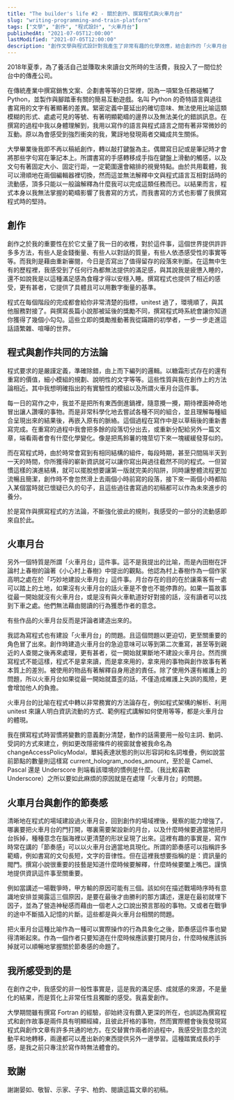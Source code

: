 ```yaml
---
title: "The builder's life #2 - 關於創作、撰寫程式與火車月台"
slug: "writing-programming-and-train-platform"
tags: ["文學", "創作", "程式設計", "火車月台"]
publishedAt: "2021-07-05T12:00:00"
lastModified: "2021-07-05T12:00:00"
description: "創作文學與程式設計對我產生了非常有趣的化學效應，結合創作的「火車月台」的概念，這篇文章嘗試指出我們可以從這兩者的互動中學到什麼。"
---
```


2018年夏季，為了養活自己並賺取未來讀台文所時的生活費，我投入了一間位於台中的傳產公司。

在傳統產業中撰寫銷售文案、企劃書等等的日常裡，因為一項緊急任務碰觸了 Python，並製作與腳踏車有關的簡易互動遊戲。名叫 Python 的奇特語言與過往書寫用的文字有著顯著的差異。緊密定義中蔓延出的確切意味、無法使用比喻這類模糊的形式、處處可見的等號、有著明顯範疇的邊界以及無法美化的錯誤訊息。在撰寫的過程中我以身體理解到，我用以寫作的語言與程式語言之間有著非常微妙的互動。原以為會感受到強烈衝突的我，驚訝地發現兩者交織成共生關係。

大學畢業後我即不再以稿紙創作，轉以敲打鍵盤為主。偶爾寫日記或是筆記時才會將那些字句寫在筆記本上。所謂書寫的手感轉移成手指在鍵盤上滑動的觸感，以及文句有著固定大小、固定行距，一定範圍還會縮排的視覺特點。由於共用載體，我可以滑順地在兩個編輯器裡切換，然而這並無法解釋中文與程式語言互相對話時的流動感，頂多只能以一般論解釋為什麼我可以完成這類任務而已。以結果而言，程式本身以我無法掌握的範疇影響了我書寫的方式，而我書寫的方式也影響了我撰寫程式時的堅持。

## 創作

創作之於我的重要性在於它丈量了我一日的收穫，對於這件事，這個世界提供許許多多方法，有些人是金錢衡量、有些人以對話的質量，有些人依憑感受性的事實等等。而我則是藉由重新審閱，今日是否寫出了值得留存的段落來判斷。在這無中生有的歷程裡，我感受到了任何行為都無法提供的滿足感，與其說我是疲憊入睡的，還不如說我是以這種滿足感為食糧才得以安穩入睡。撰寫程式也提供了相近的感受，更有甚者，它提供了具體且可以用數字衡量的基準。

程式在每個階段的完成都會給你非常清楚的指標，unitest 過了，環境順了，與其他服務對接了。與撰寫長篇小說那被延後的獎勵不同，撰寫程式時系統會讓你知道你獲得了幾個小勾勾。這些立即的獎勵推動著我從蹣跚的初學者，一步一步走進這話語繁雜、喧嘩的世界。

## 程式與創作共同的方法論

程式要求的是嚴謹定義，準確除錯，由上而下編列的邏輯。以糖霜形式存在的還有重寫的價值，細小模組的規劃、說明性的文字等等。這些性質與我在創作上的方法論相近。其中我想明確指出的有實驗性的模組以及所謂火車月台這件事。

每一日的寫作之中，我並不是把所有東西倒進鍋裡，隨意攪一攪，期待裡面神奇地冒出讓人讚嘆的事物。而是非常科學化地去嘗試各種不同的組合，並且理解每種組合呈現出來的結果後，再嵌入原有的脈絡。這個過程在寫作中是以草稿後的重新書寫完成。在重寫的過程中我會把多餘的段落切分出去，或重新分配給另外一篇文章，端看兩者會有什麼化學變化。像是把馬鈴薯的塊莖切下來一塊緩緩發芽似的。

而在寫程式時，由於時常會寫到有相同結構的組件，每段時期，甚至只間隔半天到一天的時間，你所獲得的嶄新資訊就可以讓你寫出與過往截然不同的程式。一但習慣這樣的演進結構，就可以擺脫想要讓第一版就完美的陷阱，同時讓整體流程更加流暢且簡潔，創作時不會忽然滑上去兩個小時前寫的段落，接下來一兩個小時都陷入某個當時就已懷疑已久的句子，且這些過往書寫過的初稿都可以作為未來進步的養分。

於是寫作與撰寫程式的方法論，不斷強化彼此的規則，我感受的一部分的流動感即來自於此。

## 火車月台

另外一個特質是所謂「火車月台」這件事。這不是我提出的比喻，而是內田樹在評論村上春樹的論著《小心村上春樹》中提出的觀點。他認為村上春樹作為一個作家高明之處在於「巧妙地建設火車月台」這件事。月台存在的目的在於讓乘客有一處可以踏上的土地，如果沒有火車月台的話火車是不會也不能停靠的。如果一篇故事從最一開始就沒有火車月台，或是沒有與火車軌道好好對接的話，沒有讀者可以找到下車之處。他們無法藉由閱讀的行為獲悉作者的意念。

有些作品的火車月台反而是評論者建造出來的。

我認為寫程式也有建設「火車月台」的問題。且這個問題以更迫切，更至關重要的角色冒了出來。創作時建造火車月台的急迫意味可以等到第二次重寫，甚至等到親近的人查閱之後再來處理，更有甚者，從一開始就果斷地不建設火車月台。然而撰寫程式不能這樣，程式不是拿來讀，而是拿來用的，拿來用的事物與創作故事有著本質上的差別。被使用的物品有著解釋自身用途的責任。除了使用外還有維護上的問題，所以火車月台如果從最一開始就蓋歪的話，不僅造成維護上失誤的風險，更會增加他人的負擔。

火車月台的比喻在程式中轉以非常務實的方法論存在，例如程式架構的解析、利用 unitest 來讓人明白資訊流動的方式、範例程式講解如何使用等等，都是火車月台的體現。

我在撰寫程式時習慣將變數的意義劃分清楚，動作的話需要用一般句主詞、動詞、受詞的方式來建立，例如更改隱密條件的視窗就會被我命名為 changeAccessPolicyModal，單純表達狀態的則以形容詞和名詞堆疊，例如說當前節點的數量則這樣寫 current_hologram_nodes_amount，至於是 Camel、Pascal 還是 Underscore 則端看該環境的慣例是什麼。（我比較喜歡 Underscore）之所以要如此麻煩的原因就是在處理「火車月台」的問題。

## 火車月台與創作的節奏感

清晰地在程式的場域建設過火車月台，回到創作的場域裡後，覺察的能力增強了。哪裏要把火車月台的門打開，哪裏需要架設新的月台，以及什麼時候要適當地把月台拆掉，種種意念在腦海裡以更清楚的形狀呈現了出來。這裡有趣的事實是，寫作時常在講的「節奏感」可以以火車月台適當地具現化。所謂的節奏感可以指稱許多範疇，例如書寫的文句長短，文字的音律性。但在這裡我想要指稱的是：資訊量的閥門。撰寫小說很重要的技藝是知道什麼時候要解釋，什麼時候要闔上嘴巴。謹慎地提供資訊這件事至關重要。

例如當講述一場戰爭時，甲方輸的原因可能有三個。該如何在描述戰場時序時有意識地安排並揭露這三個原因，是要在最後才由勝利的那方講述，還是在最初就埋下因子，並為了營造神秘感而藉由一個老人之口說出預言那般的事物。又或者在戰爭的途中不斷插入記憶的片斷。這些都是與火車月台相關的問題。

把火車月台這種比喻作為一種可以實際操作的行為具象化之後，節奏感這件事也變得清晰起來。作為一個作者只要知道在什麼時候應該要打開月台，什麼時候應該拆掉就可以順暢地掌握關於節奏感的命題了。

## 我所感受到的是

在創作之中，我感受的非一般性事實是，這是我的滿足感、成就感的來源，不是量化的結果，而是質化上非常任性且獨斷的感受。我喜愛創作。

大學期間雖有撰寫 Fortran 的經驗，卻始終沒有鑽入更深的所在，也誤認為撰寫程式和創作故事是兩件具有明顯經緯，且彼此扞格的事物，然而實際體會後我發現寫程式與創作文章有許多共通的地方。在交替實作兩者的過程中，我感受到意念的流動平和地轉移，兩邊都可以產出新的東西提供另外一邊學習。這種踏實成長的手感，是我之前只專注於寫作時無法體會的。

## 致謝

謝謝晏如、敬智、示家、子宇、柏鈞、閱讀這篇文章的初稿。

